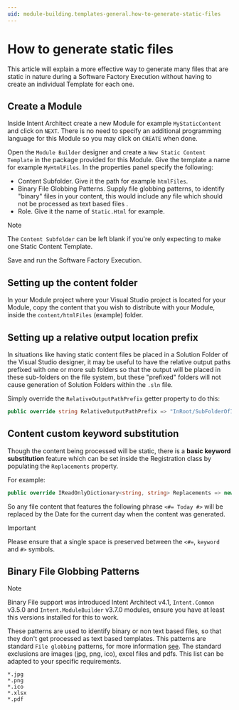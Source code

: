 ```yaml
---
uid: module-building.templates-general.how-to-generate-static-files
---
```

# How to generate static files

This article will explain a more effective way to generate many files that are static in nature during a Software Factory Execution without having to create an individual Template for each one.

## Create a Module

Inside Intent Architect create a new Module for example `MyStaticContent` and click on `NEXT`. There is no need to specify an additional programming language for this Module so you may click on `CREATE` when done.

Open the `Module Builder` designer and create a `New Static Content Template` in the package provided for this Module. Give the template a name for example `MyHtmlFiles`. In the properties panel specify the following:

* Content Subfolder. Give it the path for example `htmlFiles`.
* Binary File Globbing Patterns. Supply file globbing patterns, to identify "binary" files in your content, this would include any file which should not be processed as text based files .
* Role. Give it the name of `Static.Html` for example.

>[!NOTE]
>The `Content Subfolder` can be left blank if you're only expecting to make one Static Content Template.

Save and run the Software Factory Execution.

## Setting up the content folder

In your Module project where your Visual Studio project is located for your Module, copy the content that you wish to distribute with your Module, inside the `content/htmlFiles` (example) folder.

## Setting up a relative output location prefix

In situations like having static content files be placed in a Solution Folder of the Visual Studio designer, it may be useful to have the relative output paths prefixed with one or more sub folders so that the output will be placed in these sub-folders on the file system, but these "prefixed" folders will not cause generation of Solution Folders within the `.sln` file.

Simply override the `RelativeOutputPathPrefix` getter property to do this:

```csharp
public override string RelativeOutputPathPrefix => "InRoot/SubFolderOfInRoot";
```

## Content custom keyword substitution

Though the content being processed will be static, there is a **basic keyword substitution** feature which can be set inside the Registration class by populating the `Replacements` property.

For example:

```cs
public override IReadOnlyDictionary<string, string> Replacements => new Dictionary<string, string> { {"Today", DateTime.Today.ToString("yyyy-MM-dd")} };
```

So any file content that features the following phrase `<#= Today #>` will be replaced by the Date for the current day when the content was generated.

> [!IMPORTANT]
> Please ensure that a single space is preserved between the `<#=`, `keyword` and `#>` symbols.

## Binary File Globbing Patterns

>[!NOTE]
>Binary File support was introduced Intent Architect v4.1, `Intent.Common` v3.5.0 and `Intent.ModuleBuilder` v3.7.0  modules, ensure you have at least this versions installed for this to work.

These patterns are used to identify binary or non text based files, so that they don't get processed as text based templates. This patterns are standard `File globbing` patterns,  for more information [see](https://learn.microsoft.com/dotnet/core/extensions/file-globbing).
The standard exclusions are images (jpg, png, ico), excel files and pdfs. This list can be adapted to your specific requirements.

```text
*.jpg
*.png
*.ico
*.xlsx
*.pdf
``````
